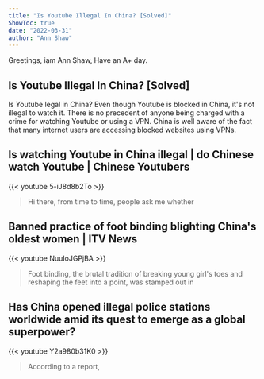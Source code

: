 ```yaml
---
title: "Is Youtube Illegal In China? [Solved]"
ShowToc: true 
date: "2022-03-31"
author: "Ann Shaw" 
---
```


Greetings, iam Ann Shaw, Have an A+ day.
## Is Youtube Illegal In China? [Solved]
Is Youtube legal in China? Even though Youtube is blocked in China, it's not illegal to watch it. There is no precedent of anyone being charged with a crime for watching Youtube or using a VPN. China is well aware of the fact that many internet users are accessing blocked websites using VPNs.

## Is watching Youtube  in China illegal | do Chinese watch Youtube | Chinese Youtubers
{{< youtube 5-iJ8d8b2To >}}
>Hi there, from time to time, people ask me whether 

## Banned practice of foot binding blighting China's oldest women | ITV News
{{< youtube NuuIoJGPjBA >}}
>Foot binding, the brutal tradition of breaking young girl's toes and reshaping the feet into a point, was stamped out in 

## Has China opened illegal police stations worldwide amid its quest to emerge as a global superpower?
{{< youtube Y2a980b31K0 >}}
>According to a report, 

